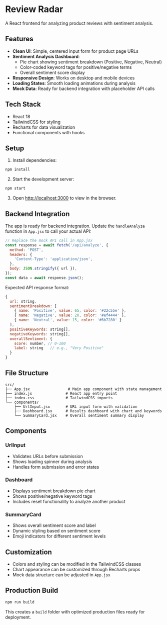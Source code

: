 # Review Radar

A React frontend for analyzing product reviews with sentiment analysis.

## Features

- **Clean UI**: Simple, centered input form for product page URLs
- **Sentiment Analysis Dashboard**: 
  - Pie chart showing sentiment breakdown (Positive, Negative, Neutral)
  - Color-coded keyword tags for positive/negative terms
  - Overall sentiment score display
- **Responsive Design**: Works on desktop and mobile devices
- **Loading States**: Smooth loading animations during analysis
- **Mock Data**: Ready for backend integration with placeholder API calls

## Tech Stack

- React 18
- TailwindCSS for styling
- Recharts for data visualization
- Functional components with hooks

## Setup

1. Install dependencies:
```bash
npm install
```

2. Start the development server:
```bash
npm start
```

3. Open [http://localhost:3000](http://localhost:3000) to view in the browser.

## Backend Integration

The app is ready for backend integration. Update the `handleAnalyze` function in `App.jsx` to call your actual API:

```javascript
// Replace the mock API call in App.jsx
const response = await fetch('/api/analyze', {
  method: 'POST',
  headers: {
    'Content-Type': 'application/json',
  },
  body: JSON.stringify({ url }),
});
const data = await response.json();
```

Expected API response format:
```javascript
{
  url: string,
  sentimentBreakdown: [
    { name: 'Positive', value: 65, color: '#22c55e' },
    { name: 'Negative', value: 20, color: '#ef4444' },
    { name: 'Neutral', value: 15, color: '#6b7280' }
  ],
  positiveKeywords: string[],
  negativeKeywords: string[],
  overallSentiment: {
    score: number, // 0-100
    label: string   // e.g., "Very Positive"
  }
}
```

## File Structure

```
src/
├── App.jsx                 # Main app component with state management
├── index.js               # React app entry point
├── index.css              # TailwindCSS imports
└── components/
    ├── UrlInput.jsx       # URL input form with validation
    ├── Dashboard.jsx      # Results dashboard with chart and keywords
    └── SummaryCard.jsx    # Overall sentiment summary display
```

## Components

### UrlInput
- Validates URLs before submission
- Shows loading spinner during analysis
- Handles form submission and error states

### Dashboard
- Displays sentiment breakdown pie chart
- Shows positive/negative keyword tags
- Includes reset functionality to analyze another product

### SummaryCard
- Shows overall sentiment score and label
- Dynamic styling based on sentiment score
- Emoji indicators for different sentiment levels

## Customization

- Colors and styling can be modified in the TailwindCSS classes
- Chart appearance can be customized through Recharts props
- Mock data structure can be adjusted in `App.jsx`

## Production Build

```bash
npm run build
```

This creates a `build` folder with optimized production files ready for deployment.